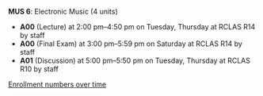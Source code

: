 **MUS 6**: Electronic Music (4 units)

- **A00** (Lecture) at 2:00 pm–4:50 pm on Tuesday, Thursday at RCLAS R14 by staff
- **A00** (Final Exam) at 3:00 pm–5:59 pm on Saturday at RCLAS R14 by staff
- **A01** (Discussion) at 5:00 pm–5:50 pm on Tuesday, Thursday at RCLAS R10 by staff

[Enrollment numbers over time](./MUS6.tsv)
